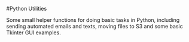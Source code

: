 #Python Utilities

Some small helper functions for doing basic tasks in Python, including
sending automated emails and texts, moving files to S3
 and some basic Tkinter GUI examples.